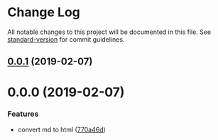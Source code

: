 # Change Log

All notable changes to this project will be documented in this file. See [standard-version](https://github.com/conventional-changelog/standard-version) for commit guidelines.

<a name="0.0.1"></a>
## [0.0.1](https://github.com/stasson/copyist/compare/v0.0.0...v0.0.1) (2019-02-07)



<a name="0.0.0"></a>
# 0.0.0 (2019-02-07)


### Features

* convert md to html ([770a46d](https://github.com/stasson/copyist/commit/770a46d))
